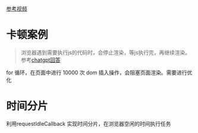 [参考视频](https://v.douyin.com/idxnFeAX/)
# 卡顿案例
> 浏览器遇到需要执行js的代码时，会停止渲染，等js执行完，再继续渲染。参考[chatgpt回答](https://chat.openai.com/share/0a0c566d-b1b1-41b3-8cce-c11d1ae661c1)

for 循环，在页面中进行 10000 次 dom 插入操作，会阻塞页面渲染。需要进行优化

# 时间分片
利用requestIdleCallback 实现时间分片，在浏览器空闲的时间执行任务
